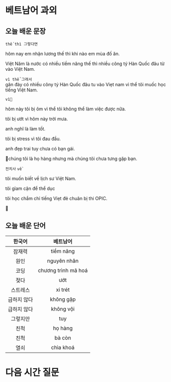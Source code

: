 # 베트남어 과외

## 오늘 배운 문장

`thế thì 그렇다면`

hôm nay em nhận lương thế thì khi nào em mùa đố ăn. 

Việt Năm là nước có nhiều tiềm năng thế thì nhiều công tý Hàn Quốc đâu từ vào Việt Nam.  

`vì thể 그래서`  
gân đày có nhiều côny tý Hàn Quốc đâu tu vào Viẹt nam vì thể tôi muốc học tiếng Việt Nam.

`vì`

hôm này tôi bị ôm vì thể tôi không thể làm việc được nữa.

tôi bị ướt vì hôm này trời mưa.

anh nghĩ là làm tốt.

tôi bị stress vì tôi đau đầu.

anh đẹp trai tuy chưa có bạn gái.

chúng tôi là họ hàng nhưng mà chúng tôi chưa tưng gặp bạn.

`전치사`
`về`

tôi muốn biết về lịch sư Việt Nam.

tôi gỉam cận để thể dục

tôi học chắm chỉ tiếng Viẹt đẻ chuân bị thi OPIC.













## 오늘 배운 단어
| 한국어 |베트남어|
|:--:|:--:|
|잠재력|tiềm năng|
|원인|nguyên nhân|
|코딩|chương trình mã hoá|
|젖다|ướt|
|스트레스|xi trét|
|급하지 않다|không gập|
|급하지 않다|không vội|
|그렇지만|tuy|
|친척|họ hàng|
|친척|bà còn|
|열쇠|chìa khoá|
# 다음 시간 질문